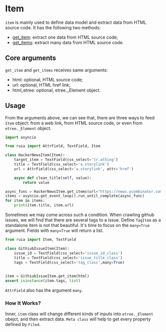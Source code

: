 # Item

`item` is mainly used to define data model and extract data from HTML source code.
It has the following two methods:

- [get_item][get_item]: extract one data from HTML source code;
- [get_items][get_items]: extract many data from HTML source code.

## Core arguments

`get_item` and `get_items` receives same arguments:
- html: optional, HTML source code;
- url: optional, HTML href link;
- html_etree: optional, etree._Element object.

## Usage

From the arguments above, we can see that,
there are three ways to feed `Item` object: from a web link, from HTML source code, or even from `etree._Element` object.

```python
import asyncio

from ruia import AttrField, TextField, Item

class HackerNewsItem(Item):
    target_item = TextField(css_select='tr.athing')
    title = TextField(css_select='a.storylink')
    url = AttrField(css_select='a.storylink', attr='href')

    async def clean_title(self, value):
        return value

async_func = HackerNewsItem.get_items(url="https://news.ycombinator.com/")
items = asyncio.get_event_loop().run_until_complete(async_func)
for item in items:
    print(item.title, item.url)

```

Sometimes we may come across such a condition.
When crawling github issues, we will find that there are several tags to a issue.
Define `TagItem` as a standalone item is not that beautiful.
It's time to focus on the `many=True` argument.
Fields with `many=True` will return a list.

```python
from ruia import Item, TextField

class GithiubIssueItem(Item):
    issue_id = TextField(css_select='issue_id_class')
    title = TextField(css_select='issue_title_class')
    tags = TextField(css_select='tag_class',many=True)
    
    
item = GithiubIssueItem.get_item(html)
assert isinstance(item.tags, list)
```

`AttrField` also has the argument `many`.

### How It Works?

Inner, `item` class will change different kinds of inputs into `etree._Element` obejct, and then extract data.
`Meta class` will help to get every property defined by `Filed`.

[get_item]: https://github.com/howie6879/ruia/blob/master/ruia/item.py
[get_items]: https://github.com/howie6879/ruia/blob/master/ruia/item.py

